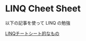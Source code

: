 # LINQ Cheet Sheet

以下の記事を使って LINQ の勉強

[LINQチートシート的なもの](https://qiita.com/Marimoiro/items/0e119b47d65bf138789a)
